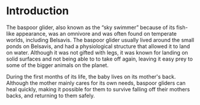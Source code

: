 # Introduction

The baspoor glider, also known as the “sky swimmer” because of its fish-like appearance, was an omnivore and was often found on temperate worlds, including Belsavis.
The baspoor glider usually lived around the small ponds on Belsavis, and had a physiological structure that allowed it to land on water.
Although it was not gifted with legs, it was known for landing on solid surfaces and not being able to to take off again, leaving it easy prey to some of the bigger animals on the planet.

During the first months of its life, the baby lives on its mother's back.
Although the mother mainly cares for its own needs, baspoor gliders can heal quickly, making it possible for them to survive falling off their mothers backs, and returning to them safely.
